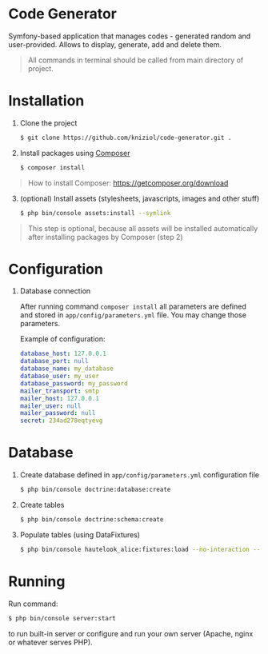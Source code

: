 Code Generator
==============

Symfony-based application that manages codes - generated random and user-provided. Allows to display, generate, add 
and delete them.

> All commands in terminal should be called from main directory of project.

# Installation

1. Clone the project

    ```bash
    $ git clone https://github.com/kniziol/code-generator.git .
    ```

2. Install packages using [Composer](https://getcomposer.org)

    ```bash
    $ composer install
    ```

> How to install Composer: https://getcomposer.org/download

3. (optional) Install assets (stylesheets, javascripts, images and other stuff)

    ```bash
    $ php bin/console assets:install --symlink
    ```
> This step is optional, because all assets will be installed automatically after installing packages by Composer (step 2)

# Configuration

1. Database connection

    After running command ```composer install``` all parameters are defined and stored in ```app/config/parameters.yml``` file. You may change those parameters.

    Example of configuration:

    ```yml
    database_host: 127.0.0.1
    database_port: null
    database_name: my_database
    database_user: my_user
    database_password: my_password
    mailer_transport: smtp
    mailer_host: 127.0.0.1
    mailer_user: null
    mailer_password: null
    secret: 234ad278eqtyevg
    ```

# Database

1. Create database defined in ```app/config/parameters.yml``` configuration file

    ```bash
    $ php bin/console doctrine:database:create
    ```

2. Create tables

    ```bash
    $ php bin/console doctrine:schema:create
    ```

3. Populate tables (using DataFixtures)

     ```bash
    $ php bin/console hautelook_alice:fixtures:load --no-interaction --purge-with-truncate
    ```

# Running

Run command:

```bash
$ php bin/console server:start
```

to run built-in server or configure and run your own server (Apache, nginx or whatever serves PHP).

